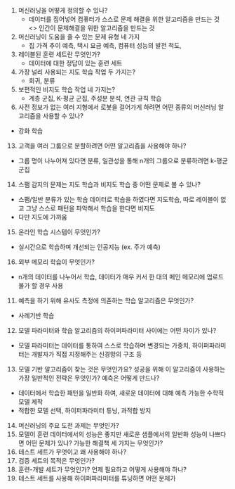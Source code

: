 1. 머신러닝을 어떻게 정의할 수 있나?
   - 데이터를 집어넣어 컴퓨터가 스스로 문제 해결을 위한 알고리즘을 만드는 것 <> 인간이 문제해결을 위한 알고리즘을 만드는 것
3. 머신러닝이 도움을 줄 수 있는 문제 유형 네 가지
   - 집 가격 추이 예측, 택시 요금 예측, 컴퓨터 성능의 발전 척도, 
5. 레이블된 훈련 세트란 무엇인가?
   - 데이터에 대한 정답이 있는 훈련 세트
7. 가장 널리 사용되는 지도 학습 작업 두 가지는?
   - 회귀, 분류
9. 보편적인 비지도 학습 작업 네 가지는?
   - 계층 군집, K-평균 군집, 주성분 분석, 연관 규칙 학습
11. 사전 정보가 없는 여러 지형에서 로봇을 걸어가게 하려면 어떤 종류의 머신러닝 알고리즘을 사용할 수 있나?
   - 강화 학습
13. 고객을 여러 그룹으로 분할하려면 어떤 알고리즘을 사용해야 하나?
   - 그룹 명이 나누어져 있다면 분류, 일관성을 통해 n개의 그룹으로 분류하려면 k-평균 군집
14. 스팸 감지의 문제는 지도 학습과 비지도 학습 중 어떤 문제로 볼 수 있나?
   - 스팸/일반 분류가 있는 학습 데이터로 학습을 하였다면 지도학습, 따로 레이블이 없고 그냥 스스로 패턴을 파악해서 학습을 한다면 비지도
   - 다만 지도에 가까움
15. 온라인 학습 시스템이 무엇인가?
   - 실시간으로 학습하며 개선되는 인공지능 (ex. 주가 예측)
16. 외부 메모리 학습이 무엇인가?
   - n개의 데이터를 나누어서 학습, 데이터가 매우 커서 한 대의 메인 메모리에 업로드 불가 할 경우 사용
11. 예측을 하기 위해 유사도 측정에 의존하는 학습 알고리즘은 무엇인가?
   - 사례기반 학습
12. 모델 파라미터와 학습 알고리즘의 하이퍼파라미터 사이에는 어떤 차이가 있나?
   - 모델 파라미터는 데이터를 통하여 스스로 학습하며 변경되는 가중치, 하이퍼파라미터는 개발자가 직접 지정해주는 신경망의 구조 등
13. 모델 기반 알고리즘이 찾는 것은 무엇인가요? 성공을 위해 이 알고리즘이 사용하는 가장 일반적인 전략은
무엇인가? 예측은 어떻게 만드나?
   - 데이터에서 학습한 패턴을 일반화 하여, 새로운 데이터에 대해 예측 가능한 수학적 모델 제작
   - 적합한 모델 선택, 하이퍼파라미터 튜닝, 과적합 방지
14. 머신러닝의 주요 도전 과제는 무엇인가?
15. 모델이 훈련 데이터에서의 성능은 좋지만 새로운 샘플에서의 일반화 성능이 나쁘다면 어떤 문제가 있나? 
가능한 해결책 세 가지는 무엇인가?
16. 테스트 세트가 무엇이고 왜 사용해야 하나?
17. 검증 세트의 목적은 무엇인가?
18. 훈련-개발 세트가 무엇인가? 언제 필요하고 어떻게 사용해야 하나?
19. 테스트 세트를 사용해 하이퍼파라미터를 튜닝하면 어떤 문제가
